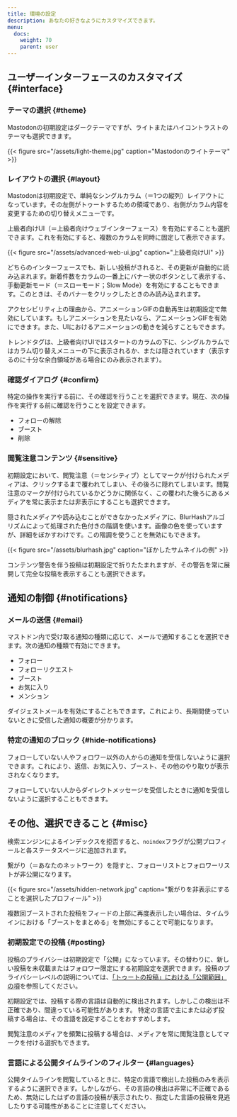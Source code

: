 ```yaml
---
title: 環境の設定
description: あなたの好きなようにカスタマイズできます。
menu:
  docs:
    weight: 70
    parent: user
---
```


## ユーザーインターフェースのカスタマイズ {#interface}

### テーマの選択 {#theme}

Mastodonの初期設定はダークテーマですが、ライトまたはハイコントラストのテーマも選択できます。

{{< figure src="/assets/light-theme.jpg" caption="Mastodonのライトテーマ" >}}

### レイアウトの選択 {#layout}

Mastodonは初期設定で、単純なシングルカラム（＝1つの縦列）レイアウトになっています。その左側がトゥートするための領域であり、右側がカラム内容を変更するための切り替えメニューです。

上級者向けUI（＝上級者向けウェブインターフェース）を有効にすることも選択できます。これを有効にすると、複数のカラムを同時に固定して表示できます。

{{< figure src="/assets/advanced-web-ui.jpg" caption="上級者向けUI" >}}

どちらのインターフェースでも、新しい投稿がされると、その更新が自動的に読み込まれます。新着件数をカラムの一番上にバナー状のボタンとして表示する、手動更新モード（＝スローモード；Slow Mode）を有効にすることもできます。このときは、そのバナーをクリックしたときのみ読み込まれます。

アクセシビリティ上の理由から、アニメーションGIFの自動再生は初期設定で無効にしています。もしアニメーションを見たいなら、アニメーションGIFを有効にできます。また、UIにおけるアニメーションの動きを減らすこともできます。

トレンドタグは、上級者向けUIではスタートのカラムの下に、シングルカラムではカラム切り替えメニューの下に表示されるか、または隠されています（表示するのに十分な余白領域がある場合にのみ表示されます）。

### 確認ダイアログ {#confirm}

特定の操作を実行する前に、その確認を行うことを選択できます。現在、次の操作を実行する前に確認を行うことを設定できます。

* フォローの解除
* ブースト
* 削除

### 閲覧注意コンテンツ {#sensitive}

初期設定において、閲覧注意（＝センシティブ）としてマークが付けられたメディアは、クリックするまで覆われてしまい、その後ろに隠れてしまいます。閲覧注意のマークが付けられているかどうかに関係なく、この覆われた後ろにあるメディアを常に表示または非表示にすることも選択できます。

隠されたメディアや読み込むことができなかったメディアに、BlurHashアルゴリズムによって処理された色付きの階調を使います。画像の色を使っていますが、詳細をぼかすわけです。この階調を使うことを無効にもできます。

{{< figure src="/assets/blurhash.jpg" caption="ぼかしたサムネイルの例" >}}

コンテンツ警告を伴う投稿は初期設定で折りたたまれますが、その警告を常に展開して完全な投稿を表示することも選択できます。

## 通知の制御 {#notifications}

### メールの送信 {#email}

マストドン内で受け取る通知の種類に応じて、メールで通知することを選択できます。次の通知の種類で有効にできます。

* フォロー
* フォローリクエスト
* ブースト
* お気に入り
* メンション

ダイジェストメールを有効にすることもできます。これにより、長期間使っていないときに受信した通知の概要が分かります。

### 特定の通知のブロック {#hide-notifications}

フォローしていない人やフォロワー以外の人からの通知を受信しないように選択できます。これにより、返信、お気に入り、ブースト、その他のやり取りが表示されなくなります。

フォローしていない人からダイレクトメッセージを受信したときに通知を受信しないように選択することもできます。

## その他、選択できること {#misc}

検索エンジンによるインデックスを拒否すると、`noindex`フラグが公開プロフィールと各ステータスページに追加されます。

繋がり（＝あなたのネットワーク）を隠すと、フォローリストとフォロワーリストが非公開になります。

{{< figure src="/assets/hidden-network.jpg" caption="繋がりを非表示にすることを選択したプロフィール" >}}

複数回ブーストされた投稿をフィードの上部に再度表示したい場合は、タイムラインにおける「ブーストをまとめる」を無効にすることで可能になります。

### 初期設定での投稿 {#posting}

投稿のプライバシーは初期設定で「公開」になっています。その替わりに、新しい投稿を未収載またはフォロワー限定にする初期設定を選択できます。投稿のプライバシーレベルの説明については、[「トゥートの投稿」における「公開範囲」の項](../posting#privacy)を参照してください。

初期設定では、投稿する際の言語は自動的に検出されます。しかしこの検出は不正確であり、間違っている可能性があります。
特定の言語で主にまたは必ず投稿する場合は、その言語を設定することをおすすめします。

閲覧注意のメディアを頻繁に投稿する場合は、メディアを常に閲覧注意としてマークを付ける選択もできます。

### 言語による公開タイムラインのフィルター {#languages}

公開タイムラインを閲覧しているときに、特定の言語で検出した投稿のみを表示するように選択できます。しかしながら、その言語の検出は非常に不正確であるため、無効にしたはずの言語の投稿が表示されたり、指定した言語の投稿を見逃したりする可能性があることに注意してください。
